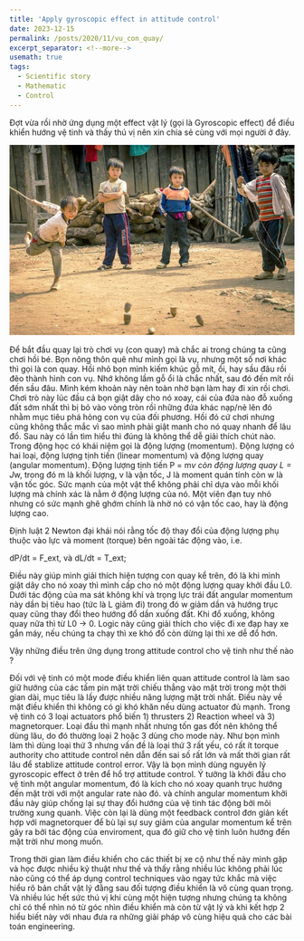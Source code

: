 ```yaml
---
title: 'Apply gyroscopic effect in attitude control'
date: 2023-12-15
permalink: /posts/2020/11/vu_con_quay/
excerpt_separator: <!--more-->
usemath: true
tags:
  - Scientific story
  - Mathematic
  - Control 
---
```

Đợt vừa rồi nhờ ứng dụng một effect vật lý (gọi là Gyroscopic effect) để điều khiển hướng vệ tinh và thấy thú vị nên xin chia sẻ cùng với mọi người ở đây.

<!--more-->
<p align="center">
<img src="/images/posts/vu_con_quay/vu_con_quay.jpg" width="900">
</p>

Để bắt đầu quay lại trò chơi vụ (con quay) mà chắc ai trong chúng ta cũng chơi hồi bé. Bọn nông thôn quê như mình gọi là vụ, nhưng một số nơi khác thì gọi là con quay. Hồi nhỏ bọn mình kiếm khúc gỗ mít, ổi, hay sầu đâu rồi đẽo thành hình con vụ. Nhớ không lầm gỗ ổi là chắc nhất, sau đó đến mít rồi đến sầu đâu. Mình kém khoản này nên toàn nhờ bạn làm hay đi xin rồi chơi.
Chơi trò này lúc đầu cả bọn giật dây cho nó xoay, cái của đứa nào đỗ xuống đất sớm nhất thì bị bỏ vào vòng tròn rồi những đứa khác nạp/nẻ lên đó nhằm mục tiêu phá hỏng con vụ của đối phương. Hồi đó cứ chơi nhưng cũng không thắc mắc vì sao mình phải giật manh cho nó quay nhanh để lâu đổ. Sau này có lần tìm hiểu thì đúng là không thể dễ giải thích chút nào.
Trong động học có khái niệm gọi là động lượng (momentum). Động lượng có hai loại, động lượng tịnh tiến (linear momentum) và động lượng quay (angular momentum). Động lượng tịnh tiến P = m*v còn động lượng quay L = J*w, trong đó m là khối lượng, v là vận tốc, J là moment quán tính còn w là vận tốc góc. Sức mạnh của một vật thể không phải chỉ dựa vào mỗi khối lượng mà chính xác là nằm ở động lượng của nó. Một viên đạn tuy nhỏ nhưng có sức mạnh ghê ghớm chính là nhờ nó có vận tốc cao, hay là động lượng cao.

Định luật 2 Newton đại khái nói rằng tốc độ thay đổi của động lượng phụ thuộc vào lực và moment (torque) bên ngoài tác động vào, i.e.

dP/dt = F_ext, và dL/dt = T_ext;

Điều này giúp mình giải thích hiện tượng con quay kể trên, đó là khi mình giật dây cho nó xoay thì mình cấp cho nó một động lượng quay khởi đầu L0. Dưới tác động của ma sát không khí và trọng lực trái đất angular momentum này dần bị tiêu hao (tức là L giảm đi) trong đó w giảm dần và hướng trục quay cũng thay đổi theo hướng đổ dần xuống đất. Khi đổ xuống, không quay nữa thì từ L0 → 0. Logic này cũng giải thích cho việc đi xe đạp hay xe gắn máy, nếu chúng ta chạy thì xe khó đổ còn dừng lại thì xe dễ đổ hơn.

Vậy những điều trên ứng dụng trong attitude control cho vệ tinh như thế nào ?

Đối với vệ tinh có một mode điều khiển liên quan attitude control là làm sao giữ hướng của các tấm pin mặt trời chiếu thẳng vào mặt trời trong một thời gian dài, mục tiêu là lấy được nhiều năng lượng mặt trời nhất. Điều này về mặt điều khiển thì không có gì khó khăn nếu dùng actuator đủ mạnh. Trong vệ tinh có 3 loại actuators phổ biến 1) thrusters 2) Reaction wheel và 3) magnetorquer. Loại đầu thì mạnh nhất nhưng tốn gas đốt nên không thể dùng lâu, do đó thường loại 2 hoặc 3 dùng cho mode này. Như bọn mình làm thì dùng loại thứ 3 nhưng vấn đề là loại thứ 3 rất yếu, có rất ít torque authority cho attitude control nên dẫn đến sai số rất lớn và mất thời gian rất lâu để stablize attitude control error.
Vậy là bọn mình dùng nguyên lý gyroscopic effect ở trên để hổ trợ attitude control. Ý tưởng là khởi đầu cho vệ tinh một angular momentum, đó là kích cho nó xoay quanh trục hướng đến mặt trời với một angular rate nào đó. và chính angular momentum khởi đầu này giúp chống lại sự thay đổi hướng của vệ tinh tác động bởi môi trường xung quanh. Việc còn lại là dùng một feedback control đơn giản kết hợp với magnetorquer để bù lại sự suy giảm của angular momentum kể trên gây ra bởi tác động của enviroment, qua đó giữ cho vệ tinh luôn hướng đến mặt trời như mong muốn.

Trong thời gian làm điều khiển cho các thiết bị xe cộ như thế này mình gặp và học được nhiều kỷ thuật như thế và thấy rằng nhiều lúc không phải lúc nào cũng có thể áp dụng control techniques vào ngay tức khắc mà việc hiểu rõ bản chất vật lý đằng sau đối tượng điều khiển là vô cùng quan trọng. Và nhiều lúc hết sức thú vị khi cùng một hiện tượng nhưng chúng ta không chỉ có thể nhìn nó từ góc nhìn điều khiển mà còn từ vật lý và khi kết hợp 2 hiểu biết này với nhau đưa ra những giải pháp vô cùng hiệu quả cho các bài toán engineering.